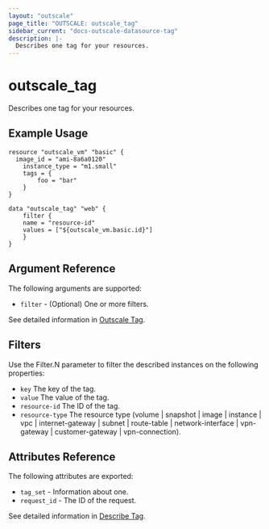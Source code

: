 ```yaml
---
layout: "outscale"
page_title: "OUTSCALE: outscale_tag"
sidebar_current: "docs-outscale-datasource-tag"
description: |-
  Describes one tag for your resources.
---
```


# outscale_tag

Describes one tag for your resources.

## Example Usage

```hcl
resource "outscale_vm" "basic" {
  image_id = "ami-8a6a0120"
	instance_type = "m1.small"
	tags = {
		foo = "bar"
	}
}

data "outscale_tag" "web" {
	filter {
    name = "resource-id"
    values = ["${outscale_vm.basic.id}"]
	}
}
```

## Argument Reference

The following arguments are supported:

* `filter` - (Optional) One or more filters.

See detailed information in [Outscale Tag](http://docs.outscale.com/api_fcu/operations/Action_DescribeTags_get.html#_api_fcu-action_describetags_get).

## Filters

Use the Filter.N parameter to filter the described instances on the following properties:

* `key` The key of the tag.
* `value` The value of the tag.
* `resource-id` The ID of the tag.
* `resource-type` The resource type (volume | snapshot | image | instance | vpc | internet-gateway | subnet | route-table | network-interface | vpn-gateway | customer-gateway | vpn-connection).

## Attributes Reference

The following attributes are exported:

* `tag_set` - Information about one.
* `request_id` - The ID of the request.

See detailed information in [Describe Tag](http://docs.outscale.com/api_fcu/operations/Action_DescribeTags_get.html#_body_parameter).
